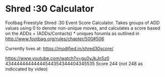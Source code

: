 # Shred :30 Calculator
Footbag Freestyle Shred :30 Event Score Calculator. Takes groups of ADD values using 0 to denote
non-unique moves, and calculates a score based on the ADDs + (ADDs/Contacts) * uniques forumla as
outlined in http://www.footbag.org/rules/chapter/500#506

Currently lives at:
https://modified.in/shred30score/

https://www.youtube.com/watch?v=gu0yJkJn5z0
43444444444444544354344404345535
Score 244 (not 248 as indiccated by video)

